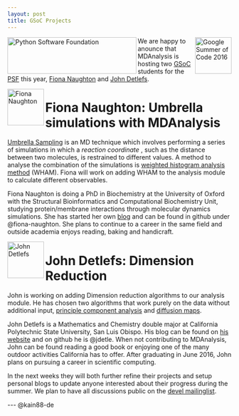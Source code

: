 ```yaml
---
layout: post
title: GSoC Projects
---
```


<img
src="https://developers.google.com/open-source/gsoc/images/gsoc2016-sun-373x373.png"
title="Google Summer of Code 2016" alt="Google Summer of Code 2016"
align="right" height="82" width="82"/>

<img
src="https://www.python.org/static/img/python-logo.png"
title="Python Software Foundation" alt="Python Software Foundation"
align="left" height="82" width="290"/>

We are happy to anounce that MDAnalysis is hosting two [GSoC][gsoc] students for
the [PSF][psf] this year, [Fiona Naughton][fiona-gsoc] and
[John Detlefs][john-gsoc].

<img
src="https://avatars1.githubusercontent.com/u/10507372?v=3&s=460"
title="Fiona Naughton" alt="Fiona Naughton"
align="left" height="82" width="82"/>

# Fiona Naughton: Umbrella simulations with MDAnalysis

[Umbrella Sampling][us] is an MD technique which involves performing a series of
simulations in which a *reaction coordinate* , such as the distance between two
molecules, is restrained to different values. A method to analyse the
combination of the simulations is [weighted histogram analysis method][wham]
(WHAM). Fiona will work on adding WHAM to the analysis module to calculate
different observables.

Fiona Naughton is doing a PhD in Biochemistry at the University of Oxford with the Structural Bioinformatics and Computational Biochemistry Unit,
studying protein/membrane interactions through molecular dynamics simulations.
She has started her own [blog][fiona-blog] and can be found in github under @fiona-naughton. 
She plans to continue to a career in the same field and outside academia enjoys reading, baking and handicraft.

<img
src="https://avatars1.githubusercontent.com/u/10944582?v=3&s=460"
title="John Detlefs" alt="John Detlefs"
align="left" height="82" width="82"/>

# John Detlefs: Dimension Reduction

John is working on adding Dimension reduction algorithms to our analysis module.
He has chosen two algorithms that work purely on the data without additional
input, [principle component analysis][pca] and [diffusion maps][dm].

John Detlefs is a Mathematics and Chemistry double major at California Polytechnic State University, San Luis Obispo.
His blog can be found on [his website][john-blog] and on github he is @jdetle.
When not contributing to MDAnalysis, John can be found reading a good book or enjoying one of the many outdoor activities California has to offer.
After graduating in June 2016, John plans on pursuing a career in scientific computing.

In the next weeks they will both further refine their projects and setup
personal blogs to update anyone interested about their progress during the
summer. We plan to have all discussions public on the
[devel mailinglist][devel].

--- @kain88-de

[pca]: https://en.wikipedia.org/wiki/Principal_component_analysis
[dm]: https://en.wikipedia.org/wiki/Diffusion_map
[john-blog]: https://jdetle.com
[fiona-blog]: http://fiona-naughton.github.io/blog/
[devel]: {{site.author.email}}
[us]: https://en.wikipedia.org/wiki/Umbrella_sampling
[wham]: http://dx.doi.org/10.1002/jcc.540130812
[john-gsoc]: https://summerofcode.withgoogle.com/organizations/4890191244296192/#5875821348651008
[fiona-gsoc]: https://summerofcode.withgoogle.com/organizations/4890191244296192/#5634029508362240
[gsoc]: https://summerofcode.withgoogle.com
[psf]: https://www.python.org/psf/
